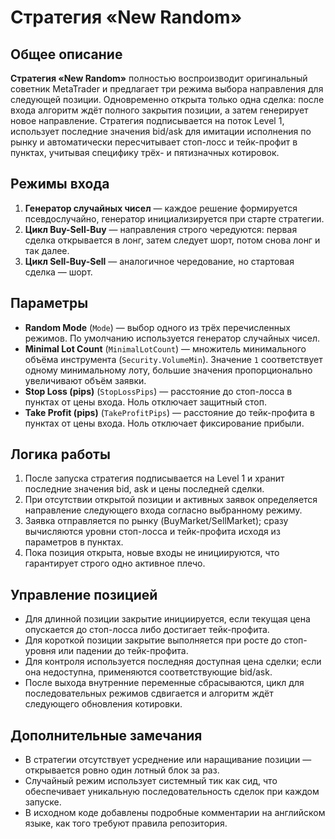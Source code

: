# Стратегия «New Random»

## Общее описание
**Стратегия «New Random»** полностью воспроизводит оригинальный советник MetaTrader и предлагает три режима выбора направления для следующей позиции. Одновременно открыта только одна сделка: после входа алгоритм ждёт полного закрытия позиции, а затем генерирует новое направление. Стратегия подписывается на поток Level 1, использует последние значения bid/ask для имитации исполнения по рынку и автоматически пересчитывает стоп-лосс и тейк-профит в пунктах, учитывая специфику трёх- и пятизначных котировок.

## Режимы входа
1. **Генератор случайных чисел** — каждое решение формируется псевдослучайно, генератор инициализируется при старте стратегии.
2. **Цикл Buy-Sell-Buy** — направления строго чередуются: первая сделка открывается в лонг, затем следует шорт, потом снова лонг и так далее.
3. **Цикл Sell-Buy-Sell** — аналогичное чередование, но стартовая сделка — шорт.

## Параметры
- **Random Mode** (`Mode`) — выбор одного из трёх перечисленных режимов. По умолчанию используется генератор случайных чисел.
- **Minimal Lot Count** (`MinimalLotCount`) — множитель минимального объёма инструмента (`Security.VolumeMin`). Значение `1` соответствует одному минимальному лоту, большие значения пропорционально увеличивают объём заявки.
- **Stop Loss (pips)** (`StopLossPips`) — расстояние до стоп-лосса в пунктах от цены входа. Ноль отключает защитный стоп.
- **Take Profit (pips)** (`TakeProfitPips`) — расстояние до тейк-профита в пунктах от цены входа. Ноль отключает фиксирование прибыли.

## Логика работы
1. После запуска стратегия подписывается на Level 1 и хранит последние значения bid, ask и цены последней сделки.
2. При отсутствии открытой позиции и активных заявок определяется направление следующего входа согласно выбранному режиму.
3. Заявка отправляется по рынку (BuyMarket/SellMarket); сразу вычисляются уровни стоп-лосса и тейк-профита исходя из параметров в пунктах.
4. Пока позиция открыта, новые входы не инициируются, что гарантирует строго одно активное плечо.

## Управление позицией
- Для длинной позиции закрытие инициируется, если текущая цена опускается до стоп-лосса либо достигает тейк-профита.
- Для короткой позиции закрытие выполняется при росте до стоп-уровня или падении до тейк-профита.
- Для контроля используется последняя доступная цена сделки; если она недоступна, применяются соответствующие bid/ask.
- После выхода внутренние переменные сбрасываются, цикл для последовательных режимов сдвигается и алгоритм ждёт следующего обновления котировки.

## Дополнительные замечания
- В стратегии отсутствует усреднение или наращивание позиции — открывается ровно один лотный блок за раз.
- Случайный режим использует системный тик как сид, что обеспечивает уникальную последовательность сделок при каждом запуске.
- В исходном коде добавлены подробные комментарии на английском языке, как того требуют правила репозитория.
